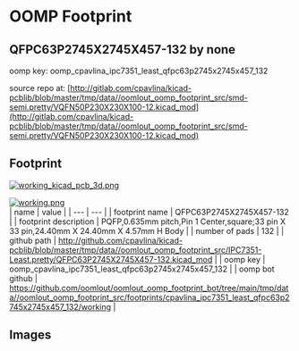 # OOMP Footprint  
## QFPC63P2745X2745X457-132  by none  
  
oomp key: oomp_cpavlina_ipc7351_least_qfpc63p2745x2745x457_132  
  
source repo at: [http://gitlab.com/cpavlina/kicad-pcblib/blob/master/tmp/data//oomlout_oomp_footprint_src/smd-semi.pretty/VQFN50P230X230X100-12.kicad_mod](http://gitlab.com/cpavlina/kicad-pcblib/blob/master/tmp/data//oomlout_oomp_footprint_src/smd-semi.pretty/VQFN50P230X230X100-12.kicad_mod)  
## Footprint  
  
[![working_kicad_pcb_3d.png](working_kicad_pcb_3d_600.png)](working_kicad_pcb_3d.png)  
  
[![working.png](working_600.png)](working.png)  
| name | value | 
| --- | --- | 
| footprint name | QFPC63P2745X2745X457-132 | 
| footprint description | PQFP,0.635mm pitch,Pin 1 Center,square;33 pin X 33 pin,24.40mm X 24.40mm X 4.57mm H Body | 
| number of pads | 132 | 
| github path | http://github.com/cpavlina/kicad-pcblib/blob/master/tmp/data//oomlout_oomp_footprint_src/IPC7351-Least.pretty/QFPC63P2745X2745X457-132.kicad_mod | 
| oomp key | oomp_cpavlina_ipc7351_least_qfpc63p2745x2745x457_132 | 
| oomp bot github | https://github.com/oomlout/oomlout_oomp_footprint_bot/tree/main/tmp/data//oomlout_oomp_footprint_src/footprints/cpavlina_ipc7351_least_qfpc63p2745x2745x457_132/working | 
## Images  
